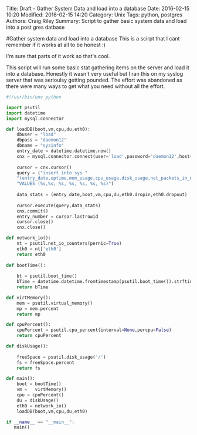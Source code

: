 Title: Draft - Gather System Data and load into a database
Date: 2016-02-15 10:20
Modified: 2016-02-15 14:20
Category: Unix
Tags: python, postgres
Authors: Craig Riley
Summary:  Script to gather basic system data and load into a post gres datbase

#Gather system data and load into a database
This is a scirpt that I cant remember if it works at all to be honest :) 

I'm sure that parts of it work so that's cool. 

This script will run some basic stat gathering items on the server and load it into a database. Honestly it wasn't very useful but I ran this on my syslog server that was serioulsy getting pounded. The effort was abandoned as there were many ways to get what you need without all the effort. 

```python
#!/usr/bin/env python

import psutil
import datetime
import mysql.connector

def loadDB(boot,vm,cpu,du,eth0):
	dbuser = "load"
	dbpass = "daemon12"
	dbname = "sysinfo"
	entry_date = datetime.datetime.now()	
	cnx = mysql.connector.connect(user='load',password='daemon12',host='localhost',database='sysinfo')
	
	cursor = cnx.cursor()
	query = ("insert into sys "
	"(entry_date,uptime,mem_usage,cpu_usage,disk_usage,net_packets_in_drop,net_packets_out_drop)"
	"VALUES (%s,%s, %s, %s, %s, %s, %s)")
	
	data_stats = (entry_date,boot,vm,cpu,du,eth0.dropin,eth0.dropout)
	
	cursor.execute(query,data_stats)
	cnx.commit()
	entry_number = cursor.lastrowid
	cursor.close()
	cnx.close()

def network_io():
	nt = psutil.net_io_counters(pernic=True)
	eth0 = nt['eth0']
	return eth0
	
def bootTime():
	
	bt = psutil.boot_time()
	bTime = datetime.datetime.fromtimestamp(psutil.boot_time()).strftime("%Y-%m-%d %H:%M:%S")
	return bTime

def virtMemory():
	mem = psutil.virtual_memory()
	mp = mem.percent
	return mp

def cpuPercent():
	cpuPercent = psutil.cpu_percent(interval=None,percpu=False)
	return cpuPercent

def diskUsage():
	
	freeSpace = psutil.disk_usage('/')
	fs = freeSpace.percent
	return fs

def main():
	boot = bootTime()
	vm =   virtMemory()
	cpu = cpuPercent()	
	du = diskUsage()	
	eth0 = network_io()	
	loadDB(boot,vm,cpu,du,eth0)

if __name__ == "__main__":
   main()


```

